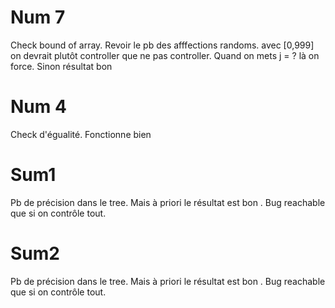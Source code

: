 # Num 7
Check bound of array. 
Revoir le pb des afffections randoms. avec [0,999] on devrait plutôt controller que ne pas controller. Quand on mets j = ? là on force.
Sinon résultat bon 

# Num 4

Check d'égualité. Fonctionne bien

# Sum1 
Pb de précision dans le tree. Mais à priori le résultat est bon . Bug reachable que si on contrôle tout. 

# Sum2 
Pb de précision dans le tree. Mais à priori le résultat est bon . Bug reachable que si on contrôle tout. 